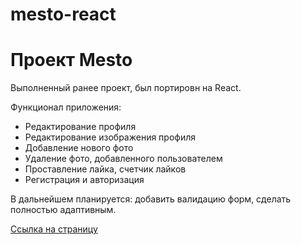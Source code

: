 # mesto-react

<h1>Проект Mesto</h1> 
<p>Выполненный ранее проект, был портировн на React.</p>
<p>Функционал приложения:</p>
<ul>
    <li>Редактирование профиля</li>
    <li>Редактирование изображения профиля</li>
    <li>Добавление нового фото</li>
    <li>Удаление фото, добавленного пользователем</li>
    <li>Проставление лайка, счетчик лайков</li>
    <li>Регистрация и авторизация</li>
</ul>
<p>В дальнейшем планируется: добавить валидацию форм, сделать полностью адаптивным.</p>
<a href="https://algrebeniuk.github.io/react-mesto-auth/" target="_blank">Ссылка на страницу</a>
